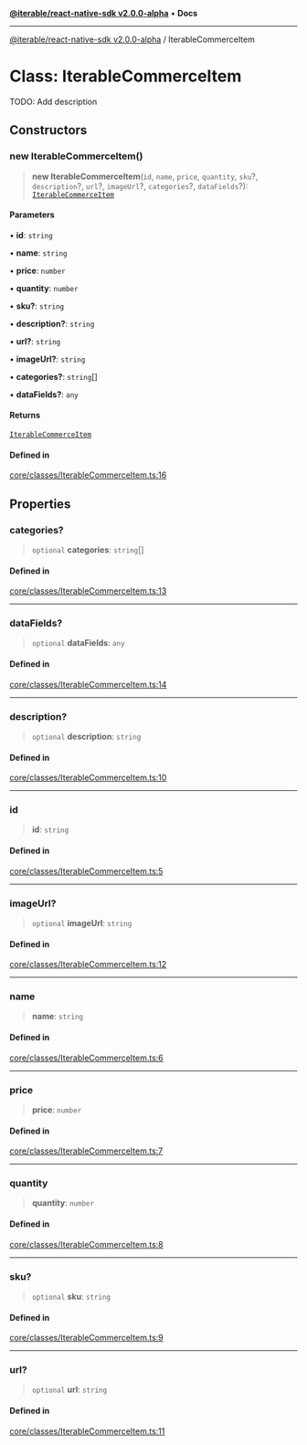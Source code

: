 [**@iterable/react-native-sdk v2.0.0-alpha**](../README.md) • **Docs**

***

[@iterable/react-native-sdk v2.0.0-alpha](../globals.md) / IterableCommerceItem

# Class: IterableCommerceItem

TODO: Add description

## Constructors

### new IterableCommerceItem()

> **new IterableCommerceItem**(`id`, `name`, `price`, `quantity`, `sku`?, `description`?, `url`?, `imageUrl`?, `categories`?, `dataFields`?): [`IterableCommerceItem`](IterableCommerceItem.md)

#### Parameters

• **id**: `string`

• **name**: `string`

• **price**: `number`

• **quantity**: `number`

• **sku?**: `string`

• **description?**: `string`

• **url?**: `string`

• **imageUrl?**: `string`

• **categories?**: `string`[]

• **dataFields?**: `any`

#### Returns

[`IterableCommerceItem`](IterableCommerceItem.md)

#### Defined in

[core/classes/IterableCommerceItem.ts:16](https://github.com/Iterable/react-native-sdk/blob/33a336d972ce3f91e45be0626b4337400455463a/src/core/classes/IterableCommerceItem.ts#L16)

## Properties

### categories?

> `optional` **categories**: `string`[]

#### Defined in

[core/classes/IterableCommerceItem.ts:13](https://github.com/Iterable/react-native-sdk/blob/33a336d972ce3f91e45be0626b4337400455463a/src/core/classes/IterableCommerceItem.ts#L13)

***

### dataFields?

> `optional` **dataFields**: `any`

#### Defined in

[core/classes/IterableCommerceItem.ts:14](https://github.com/Iterable/react-native-sdk/blob/33a336d972ce3f91e45be0626b4337400455463a/src/core/classes/IterableCommerceItem.ts#L14)

***

### description?

> `optional` **description**: `string`

#### Defined in

[core/classes/IterableCommerceItem.ts:10](https://github.com/Iterable/react-native-sdk/blob/33a336d972ce3f91e45be0626b4337400455463a/src/core/classes/IterableCommerceItem.ts#L10)

***

### id

> **id**: `string`

#### Defined in

[core/classes/IterableCommerceItem.ts:5](https://github.com/Iterable/react-native-sdk/blob/33a336d972ce3f91e45be0626b4337400455463a/src/core/classes/IterableCommerceItem.ts#L5)

***

### imageUrl?

> `optional` **imageUrl**: `string`

#### Defined in

[core/classes/IterableCommerceItem.ts:12](https://github.com/Iterable/react-native-sdk/blob/33a336d972ce3f91e45be0626b4337400455463a/src/core/classes/IterableCommerceItem.ts#L12)

***

### name

> **name**: `string`

#### Defined in

[core/classes/IterableCommerceItem.ts:6](https://github.com/Iterable/react-native-sdk/blob/33a336d972ce3f91e45be0626b4337400455463a/src/core/classes/IterableCommerceItem.ts#L6)

***

### price

> **price**: `number`

#### Defined in

[core/classes/IterableCommerceItem.ts:7](https://github.com/Iterable/react-native-sdk/blob/33a336d972ce3f91e45be0626b4337400455463a/src/core/classes/IterableCommerceItem.ts#L7)

***

### quantity

> **quantity**: `number`

#### Defined in

[core/classes/IterableCommerceItem.ts:8](https://github.com/Iterable/react-native-sdk/blob/33a336d972ce3f91e45be0626b4337400455463a/src/core/classes/IterableCommerceItem.ts#L8)

***

### sku?

> `optional` **sku**: `string`

#### Defined in

[core/classes/IterableCommerceItem.ts:9](https://github.com/Iterable/react-native-sdk/blob/33a336d972ce3f91e45be0626b4337400455463a/src/core/classes/IterableCommerceItem.ts#L9)

***

### url?

> `optional` **url**: `string`

#### Defined in

[core/classes/IterableCommerceItem.ts:11](https://github.com/Iterable/react-native-sdk/blob/33a336d972ce3f91e45be0626b4337400455463a/src/core/classes/IterableCommerceItem.ts#L11)
